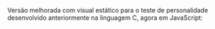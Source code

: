 Versão melhorada com visual estático para o teste de personalidade desenvolvido anteriormente na linguagem C, agora em JavaScript:


